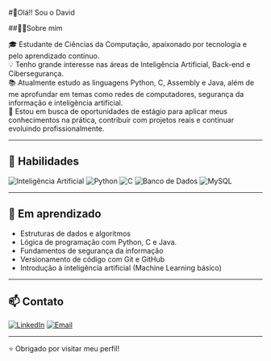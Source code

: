 #👋Olá!! Sou o David

##🧑‍💻Sobre mim

🎓 Estudante de Ciências da Computação, apaixonado por tecnologia e pelo aprendizado contínuo.  
💡 Tenho grande interesse nas áreas de Inteligência Artificial, Back-end e Cibersegurança.  
📚 Atualmente estudo as linguagens Python, C, Assembly e Java, além de me aprofundar em temas como redes de computadores, segurança da informação e inteligência artificial.  
🚀 Estou em busca de oportunidades de estágio para aplicar meus conhecimentos na prática, contribuir com projetos reais e continuar evoluindo profissionalmente.

--------------

## 🤖 Habilidades

![Inteligência Artificial](https://img.shields.io/badge/IA-Artificial%20Intelligence-purple?style=for-the-badge&logo=openai&logoColor=white)
![Python](https://img.shields.io/badge/Python-3776AB?style=for-the-badge&logo=python&logoColor=white)
![C](https://img.shields.io/badge/C-00599C?style=for-the-badge&logo=c&logoColor=white)
![Banco de Dados](https://img.shields.io/badge/Banco%20de%20Dados-003B57?style=for-the-badge&logo=databricks&logoColor=white)
![MySQL](https://img.shields.io/badge/MySQL-4479A1?style=for-the-badge&logo=mysql&logoColor=white)

-------------

## 📘 Em aprendizado

- Estruturas de dados e algoritmos
- Lógica de programação com Python, C e Java.
- Fundamentos de segurança da informação
- Versionamento de código com Git e GitHub
- Introdução à inteligência artificial (Machine Learning básico)

--------------

## 📫 Contato

[![LinkedIn](https://img.shields.io/badge/LinkedIn-0077B5?style=for-the-badge&logo=linkedin&logoColor=white)](https://www.linkedin.com/in/david-danillo-gomes-5b1a4935b/)
[![Email](https://img.shields.io/badge/Email-daviddanillo07@gmail.com-D14836?style=for-the-badge&logo=gmail&logoColor=white)](mailto:daviddanillo07@gmail.com)

-------------

⭐ Obrigado por visitar meu perfil!

